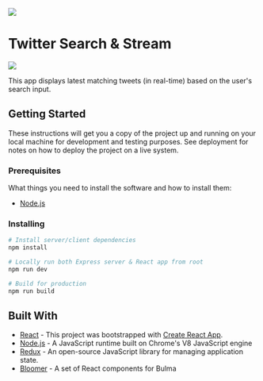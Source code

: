 ![](https://i.imgur.com/5J9WDiy.png)

# Twitter Search & Stream

![](https://i.imgur.com/BW4Lk9S.png)

This app displays latest matching tweets (in real-time) based on the user's search input.

## Getting Started

These instructions will get you a copy of the project up and running on your local machine for development and testing purposes. See deployment for notes on how to deploy the project on a live system.

### Prerequisites

What things you need to install the software and how to install them:

- [Node.js](https://nodejs.org/en/)

### Installing

```bash
# Install server/client dependencies
npm install

# Locally run both Express server & React app from root
npm run dev

# Build for production
npm run build
```

## Built With

- [React](https://reactjs.org/) - This project was bootstrapped with [Create React App](https://github.com/facebook/create-react-app).
- [Node.js](https://nodejs.org/en/) - A JavaScript runtime built on Chrome's V8 JavaScript engine
- [Redux](https://expressjs.com/) - An open-source JavaScript library for managing application state.
- [Bloomer](https://bloomer.js.org/#/) - A set of React components for Bulma

